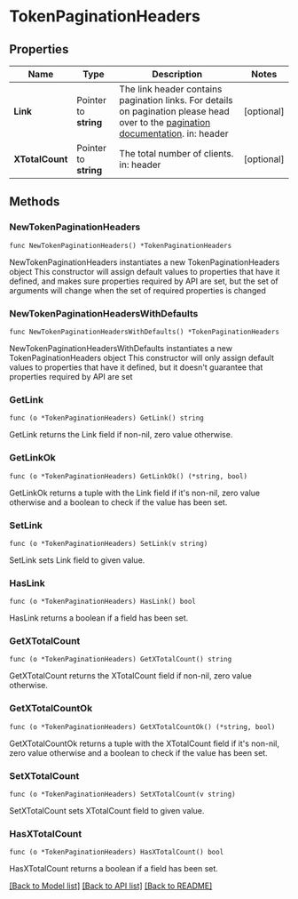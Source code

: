 # TokenPaginationHeaders

## Properties

Name | Type | Description | Notes
------------ | ------------- | ------------- | -------------
**Link** | Pointer to **string** | The link header contains pagination links.  For details on pagination please head over to the [pagination documentation](https://www.ory.sh/docs/ecosystem/api-design#pagination).  in: header | [optional] 
**XTotalCount** | Pointer to **string** | The total number of clients.  in: header | [optional] 

## Methods

### NewTokenPaginationHeaders

`func NewTokenPaginationHeaders() *TokenPaginationHeaders`

NewTokenPaginationHeaders instantiates a new TokenPaginationHeaders object
This constructor will assign default values to properties that have it defined,
and makes sure properties required by API are set, but the set of arguments
will change when the set of required properties is changed

### NewTokenPaginationHeadersWithDefaults

`func NewTokenPaginationHeadersWithDefaults() *TokenPaginationHeaders`

NewTokenPaginationHeadersWithDefaults instantiates a new TokenPaginationHeaders object
This constructor will only assign default values to properties that have it defined,
but it doesn't guarantee that properties required by API are set

### GetLink

`func (o *TokenPaginationHeaders) GetLink() string`

GetLink returns the Link field if non-nil, zero value otherwise.

### GetLinkOk

`func (o *TokenPaginationHeaders) GetLinkOk() (*string, bool)`

GetLinkOk returns a tuple with the Link field if it's non-nil, zero value otherwise
and a boolean to check if the value has been set.

### SetLink

`func (o *TokenPaginationHeaders) SetLink(v string)`

SetLink sets Link field to given value.

### HasLink

`func (o *TokenPaginationHeaders) HasLink() bool`

HasLink returns a boolean if a field has been set.

### GetXTotalCount

`func (o *TokenPaginationHeaders) GetXTotalCount() string`

GetXTotalCount returns the XTotalCount field if non-nil, zero value otherwise.

### GetXTotalCountOk

`func (o *TokenPaginationHeaders) GetXTotalCountOk() (*string, bool)`

GetXTotalCountOk returns a tuple with the XTotalCount field if it's non-nil, zero value otherwise
and a boolean to check if the value has been set.

### SetXTotalCount

`func (o *TokenPaginationHeaders) SetXTotalCount(v string)`

SetXTotalCount sets XTotalCount field to given value.

### HasXTotalCount

`func (o *TokenPaginationHeaders) HasXTotalCount() bool`

HasXTotalCount returns a boolean if a field has been set.


[[Back to Model list]](../README.md#documentation-for-models) [[Back to API list]](../README.md#documentation-for-api-endpoints) [[Back to README]](../README.md)


